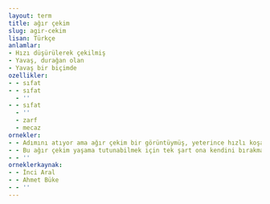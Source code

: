 ```yaml
---
layout: term
title: ağır çekim
slug: agir-cekim
lisan: Türkçe
anlamlar:
- Hızı düşürülerek çekilmiş
- Yavaş, durağan olan
- Yavaş bir biçimde
ozellikler:
- - sıfat
- - sıfat
  - ''
- - sıfat
  - ''
  - zarf
  - mecaz
ornekler:
- - Adımını atıyor ama ağır çekim bir görüntüymüş, yeterince hızlı koşamıyormuş gibi duyuyordu kendini.
- - Bu ağır çekim yaşama tutunabilmek için tek şart ona kendini bırakmaktır.
- - ''
orneklerkaynak:
- - İnci Aral
- - Ahmet Büke
- - ''
---
```


